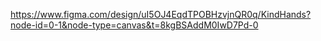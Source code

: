 https://www.figma.com/design/uI5OJ4EqdTPOBHzvjnQR0q/KindHands?node-id=0-1&node-type=canvas&t=8kgBSAddM0IwD7Pd-0
